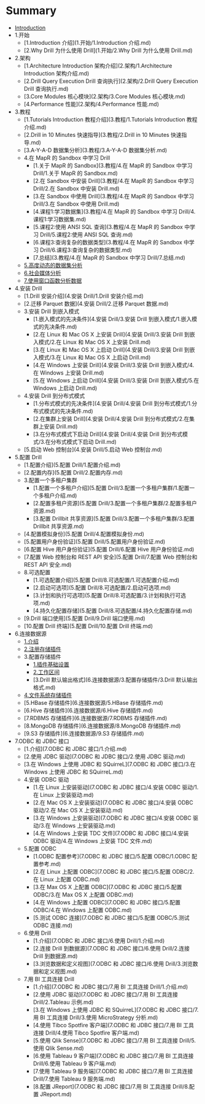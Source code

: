 # Summary

* [Introduction](README.md)
* 1.开始
   * [1.Introduction 介绍](1.开始/1.Introduction 介绍.md)
   * [2.Why Drill 为什么使用 Drill](1.开始/2.Why Drill 为什么使用 Drill.md)
* 2.架构
   * [1.Architecture Introduction 架构介绍](2.架构/1.Architecture Introduction 架构介绍.md)
   * [2.Drill Query Execution Drill 查询执行](2.架构/2.Drill Query Execution Drill 查询执行.md)
   * [3.Core Modules 核心模块](2.架构/3.Core Modules 核心模块.md)
   * [4.Performance 性能](2.架构/4.Performance 性能.md)
* 3.教程
   * [1.Tutorials Introduction 教程介绍](3.教程/1.Tutorials Introduction 教程介绍.md)
   * [2.Drill in 10 Minutes 快速指导](3.教程/2.Drill in 10 Minutes 快速指导.md)
   * [3.A-Y-A-D 数据集分析](3.教程/3.A-Y-A-D 数据集分析.md)
   * 4.在 MapR 的 Sandbox 中学习 Drill
       * [1.关于 MapR 的 Sandbox](3.教程/4.在 MapR 的 Sandbox 中学习 Drill/1.关于 MapR 的 Sandbox.md)
       * [2.在 Sandbox 中安装 Drill](3.教程/4.在 MapR 的 Sandbox 中学习 Drill/2.在 Sandbox 中安装 Drill.md)
       * [3.在 Sandbox 中使用 Drill](3.教程/4.在 MapR 的 Sandbox 中学习 Drill/3.在 Sandbox 中使用 Drill.md)
       * [4.课程1:学习数据集](3.教程/4.在 MapR 的 Sandbox 中学习 Drill/4.课程1:学习数据集.md)
       * [5.课程2:使用 ANSI SQL 查询](3.教程/4.在 MapR 的 Sandbox 中学习 Drill/5.课程2:使用 ANSI SQL 查询.md)
       * [6.课程3:查询复杂的数据类型](3.教程/4.在 MapR 的 Sandbox 中学习 Drill/6.课程3:查询复杂的数据类型.md)
       * [7.总结](3.教程/4.在 MapR 的 Sandbox 中学习 Drill/7.总结.md)
   * [5.高度动态的数据集分析](3.教程/5.高度动态的数据集分析.md)
   * [6.社会媒体分析](3.教程/6.社会媒体分析.md)
   * [7.使用窗口函数分析数据](3.教程/7.使用窗口函数分析数据.md)
* 4.安装 Drill
   * [1.Drill 安装介绍](4.安装 Drill/1.Drill 安装介绍.md)
   * [2.迁移 Parquet 数据](4.安装 Drill/2.迁移 Parquet 数据.md)
   * 3.安装 Drill 到嵌入模式
     * [1.嵌入模式的先决条件](4.安装 Drill/3.安装 Drill 到嵌入模式/1.嵌入模式的先决条件.md)
     * [2.在 Linux 和 Mac OS X 上安装 Drill](4.安装 Drill/3.安装 Drill 到嵌入模式/2.在 Linux 和 Mac OS X 上安装 Drill.md)
     * [3.在 Linux 和 Mac OS X 上启动 Drill](4.安装 Drill/3.安装 Drill 到嵌入模式/3.在 Linux 和 Mac OS X 上启动 Drill.md)
     * [4.在 Windows 上安装 Drill](4.安装 Drill/3.安装 Drill 到嵌入模式/4.在 Windows 上安装 Drill.md)
     * [5.在 Windows 上启动 Drill](4.安装 Drill/3.安装 Drill 到嵌入模式/5.在 Windows 上启动 Drill.md)
   * 4.安装 Drill 到分布式模式
     * [1.分布式模式的先决条件](4.安装 Drill/4.安装 Drill 到分布式模式/1.分布式模式的先决条件.md)
     * [2.在集群上安装 Drill](4.安装 Drill/4.安装 Drill 到分布式模式/2.在集群上安装 Drill.md)
     * [3.在分布式模式下启动 Drill](4.安装 Drill/4.安装 Drill 到分布式模式/3.在分布式模式下启动 Drill.md)
   * [5.启动 Web 控制台](4.安装 Drill/5.启动 Web 控制台.md)
* 5.配置 Drill
  * [1.配置介绍](5.配置 Drill/1.配置介绍.md)
  * [2.配置内存](5.配置 Drill/2.配置内存.md)
  * 3.配置一个多租户集群
    * [1.配置一个多租户介绍](5.配置 Drill/3.配置一个多租户集群/1.配置一个多租户介绍.md)
    * [2.配置多租户资源](5.配置 Drill/3.配置一个多租户集群/2.配置多租户资源.md)
    * [3.配置 Drillbit 共享资源](5.配置 Drill/3.配置一个多租户集群/3.配置 Drillbit 共享资源.md)
  * [4.配置模拟身份](5.配置 Drill/4.配置模拟身份.md)
  * [5.配置用户身份验证](5.配置 Drill/5.配置用户身份验证.md)
  * [6.配置 Hive 用户身份验证](5.配置 Drill/6.配置 Hive 用户身份验证.md)
  * [7.配置 Web 控制台和 REST API 安全](5.配置 Drill/7.配置 Web 控制台和 REST API 安全.md)
  * 8.可选配置
    * [1.可选配置介绍](5.配置 Drill/8.可选配置/1.可选配置介绍.md)
    * [2.启动可选项](5.配置 Drill/8.可选配置/2.启动可选项.md)
    * [3.计划和执行可选项](5.配置 Drill/8.可选配置/3.计划和执行可选项.md)
    * [4.持久化配置存储](5.配置 Drill/8.可选配置/4.持久化配置存储.md)
  * [9.Drill 端口使用](5.配置 Drill/9.Drill 端口使用.md)
  * [10.配置 Drill 终端](5.配置 Drill/10.配置 Drill 终端.md)
* 6.连接数据源
  * [1.介绍](6.连接数据源/1.介绍.md)
  * [2.注册存储插件](6.连接数据源/2.注册存储插件.md)
  * 3.配置存储插件
    * [1.插件基础设置](6.连接数据源/3.配置存储插件/1.插件基础设置.md)
    * [2.工作区间](6.连接数据源/3.配置存储插件/2.工作区间.md)
    * [3.Drill 默认输出格式](6.连接数据源/3.配置存储插件/3.Drill 默认输出格式.md)
  * [4.文件系统存储插件](6.连接数据源/4.文件系统存储插件.md)
  * [5.HBase 存储插件](6.连接数据源/5.HBase 存储插件.md)
  * [6.Hive 存储插件](6.连接数据源/6.Hive 存储插件.md)
  * [7.RDBMS 存储插件](6.连接数据源/7.RDBMS 存储插件.md)
  * [8.MongoDB 存储插件](6.连接数据源/8.MongoDB 存储插件.md)
  * [9.S3 存储插件](6.连接数据源/9.S3 存储插件.md)
* 7.ODBC 和 JDBC 接口
  * [1.介绍](7.ODBC 和 JDBC 接口/1.介绍.md)
  * [2.使用 JDBC 驱动](7.ODBC 和 JDBC 接口/2.使用 JDBC 驱动.md)
  * [3.在 Windows 上使用 JDBC 和 SQuirreL](7.ODBC 和 JDBC 接口/3.在 Windows 上使用 JDBC 和 SQuirreL.md)
  * 4.安装 ODBC 驱动
    * [1.在 Linux 上安装驱动](7.ODBC 和 JDBC 接口/4.安装 ODBC 驱动/1.在 Linux 上安装驱动.md)
    * [2.在 Mac OS X 上安装驱动](7.ODBC 和 JDBC 接口/4.安装 ODBC 驱动/2.在 Mac OS X 上安装驱动.md)
    * [3.在 Windows 上安装驱动](7.ODBC 和 JDBC 接口/4.安装 ODBC 驱动/3.在 Windows 上安装驱动.md)
    * [4.在 Windows 上安装 TDC 文件](7.ODBC 和 JDBC 接口/4.安装 ODBC 驱动/4.在 Windows 上安装 TDC 文件.md)
  * 5.配置 ODBC
    * [1.ODBC 配置参考](7.ODBC 和 JDBC 接口/5.配置 ODBC/1.ODBC 配置参考.md)
    * [2.在 Linux 上配置 ODBC](7.ODBC 和 JDBC 接口/5.配置 ODBC/2.在 Linux 上配置 ODBC.md)
    * [3.在 Max OS X 上配置 ODBC](7.ODBC 和 JDBC 接口/5.配置 ODBC/3.在 Max OS X 上配置 ODBC.md)
    * [4.在 Windows 上配置 ODBC](7.ODBC 和 JDBC 接口/5.配置 ODBC/4.在 Windows 上配置 ODBC.md)
    * [5.测试 ODBC 连接](7.ODBC 和 JDBC 接口/5.配置 ODBC/5.测试 ODBC 连接.md)
  * 6.使用 Drill
    * [1.介绍](7.ODBC 和 JDBC 接口/6.使用 Drill/1.介绍.md)
    * [2.连接 Drill 到数据源](7.ODBC 和 JDBC 接口/6.使用 Drill/2.连接 Drill 到数据源.md)
    * [3.浏览数据和定义视图](7.ODBC 和 JDBC 接口/6.使用 Drill/3.浏览数据和定义视图.md)
  * 7.用 BI 工具连接 Drill
    * [1.介绍](7.ODBC 和 JDBC 接口/7.用 BI 工具连接 Drill/1.介绍.md)
    * [2.使用 JDBC 驱动](7.ODBC 和 JDBC 接口/7.用 BI 工具连接 Drill/2.Tableau 示例.md)
    * [3.在 Windows 上使用 JDBC 和 SQuirreL](7.ODBC 和 JDBC 接口/7.用 BI 工具连接 Drill/3.使用 MicroStrategy 分析.md)
    * [4.使用 Tibco Spotfire 客户端](7.ODBC 和 JDBC 接口/7.用 BI 工具连接 Drill/4.使用 Tibco Spotfire 客户端.md)
    * [5.使用 Qlik Sense](7.ODBC 和 JDBC 接口/7.用 BI 工具连接 Drill/5.使用 Qlik Sense.md)
    * [6.使用 Tableau 9 客户端](7.ODBC 和 JDBC 接口/7.用 BI 工具连接 Drill/6.使用 Tableau 9 客户端.md)
    * [7.使用 Tableau 9 服务端](7.ODBC 和 JDBC 接口/7.用 BI 工具连接 Drill/7.使用 Tableau 9 服务端.md)
    * [8.配置 JReport](7.ODBC 和 JDBC 接口/7.用 BI 工具连接 Drill/8.配置 JReport.md)
